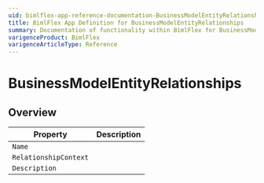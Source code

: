```yaml
---
uid: bimlflex-app-reference-documentation-BusinessModelEntityRelationships
title: BimlFlex App Definition for BusinessModelEntityRelationships
summary: Documentation of functionality within BimlFlex for BusinessModelEntityRelationships
varigenceProduct: BimlFlex
varigenceArticleType: Reference
---
```


# BusinessModelEntityRelationships



## Overview
  
| Property | Description |
| --------- | ----------- |
|`Name` | |
|`RelationshipContext` | |
|`Description` | |
